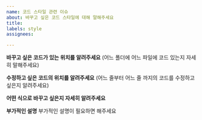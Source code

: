 ```yaml
---
name: 코드 스타일 관련 이슈
about: 바꾸고 싶은 코드 스타일에 대해 말해주세요
title: 
labels: style
assignees:

---
```


**바꾸고 싶은 코드가 있는 위치를 알려주세요**
(어느 폴더에 어느 파일에 코드 있는지 자세히 말해주세요)

**수정하고 싶은 코드의 위치를 알려주세요**
(어느 줄부터 어느 줄 까지의 코드를 수정하고 싶은지 알려주세요)

**어떤 식으로 바꾸고 싶은지 자세히 알려주세요**

**부가적인 설명**
부가적인 설명이 필요하면 해주세요
